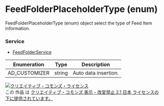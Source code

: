 # FeedFolderPlaceholderType (enum)
FeedFolderPlaceholderType (enum) object select the type of Feed Item information. <br>

### Service
+ [FeedFolderService](../services/FeedFolderService.md)

| Enumeration | Type | Description | 
|---|---|---|
| AD_CUSTOMIZER| string| Auto data insertion. |

<a rel="license" href="http://creativecommons.org/licenses/by-nd/2.1/jp/"><img alt="クリエイティブ・コモンズ・ライセンス" style="border-width:0" src="https://i.creativecommons.org/l/by-nd/2.1/jp/88x31.png" /></a><br />この 作品 は <a rel="license" href="http://creativecommons.org/licenses/by-nd/2.1/jp/">クリエイティブ・コモンズ 表示 - 改変禁止 2.1 日本 ライセンスの下に提供されています。</a>
